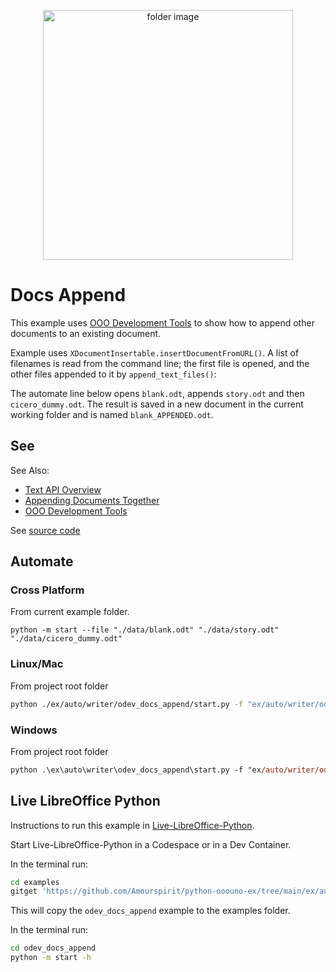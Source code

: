 <p align="center">
<img src="https://user-images.githubusercontent.com/4193389/184450252-a05db707-4e64-496d-8d1b-0cb6a4792361.svg" width="400" alt="folder image"/>
</p>

# Docs Append

This example uses [OOO Development Tools] to show how to append other documents to an existing document.

Example uses `XDocumentInsertable.insertDocumentFromURL()`. A list of filenames is read from the command line; the first file is opened, and the other files appended to it by `append_text_files()`:

The automate line below opens `blank.odt`, appends `story.odt` and then `cicero_dummy.odt`.
The result is saved in a new document in the current working folder and is named `blank_APPENDED.odt`.

## See

See Also:

- [Text API Overview]
- [Appending Documents Together]
- [OOO Development Tools]

See [source code](./start.py)

## Automate

### Cross Platform

From current example folder.

```shell
python -m start --file "./data/blank.odt" "./data/story.odt" "./data/cicero_dummy.odt"
```

### Linux/Mac

From project root folder

```sh
python ./ex/auto/writer/odev_docs_append/start.py -f "ex/auto/writer/odev_docs_append/data/blank.odt" "ex/auto/writer/odev_docs_append/data/story.odt" "ex/auto/writer/odev_docs_append/data/cicero_dummy.odt"
```

### Windows

From project root folder

```ps
python .\ex\auto\writer\odev_docs_append\start.py -f "ex/auto/writer/odev_docs_append/data/blank.odt" "ex/auto/writer/odev_docs_append/data/story.odt" "rex/auto/writer/odev_docs_append/data/cicero_dummy.odt"
```

## Live LibreOffice Python

Instructions to run this example in [Live-LibreOffice-Python](https://github.com/Amourspirit/live-libreoffice-python).

Start Live-LibreOffice-Python in a Codespace or in a Dev Container.

In the terminal run:

```bash
cd examples
gitget 'https://github.com/Amourspirit/python-ooouno-ex/tree/main/ex/auto/writer/odev_docs_append'
```

This will copy the `odev_docs_append` example to the examples folder.

In the terminal run:

```bash
cd odev_docs_append
python -m start -h
```


[Text API Overview]: https://python-ooo-dev-tools.readthedocs.io/en/latest/odev/part2/chapter05.html
[OOO Development Tools]: https://python-ooo-dev-tools.readthedocs.io/en/latest/
[Appending Documents Together]: https://python-ooo-dev-tools.readthedocs.io/en/latest/odev/part2/chapter05.html#appending-documents-together
